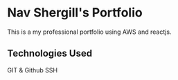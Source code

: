 # Nav Shergill's Portfolio

This is a my professional portfolio using AWS and reactjs.

## Technologies Used

GIT & Github
SSH

